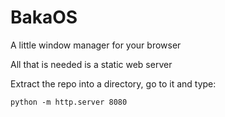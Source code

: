 # BakaOS

A little window manager for your browser

All that is needed is a static web server

Extract the repo into a directory, go to it and type:

`python -m http.server 8080`